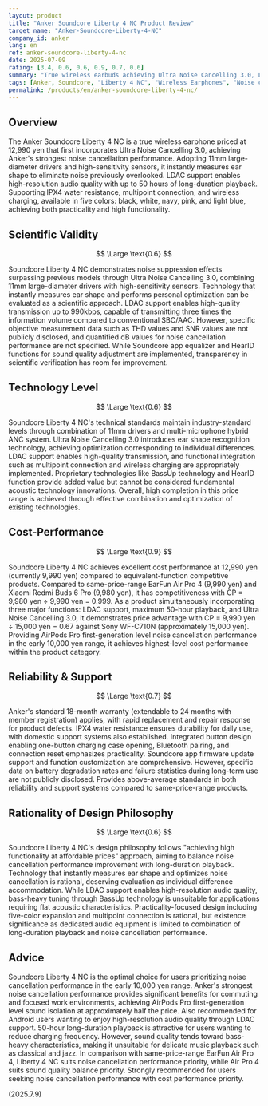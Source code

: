 ```yaml
---
layout: product
title: "Anker Soundcore Liberty 4 NC Product Review"
target_name: "Anker-Soundcore-Liberty-4-NC"
company_id: anker
lang: en
ref: anker-soundcore-liberty-4-nc
date: 2025-07-09
rating: [3.4, 0.6, 0.6, 0.9, 0.7, 0.6]
summary: "True wireless earbuds achieving Ultra Noise Cancelling 3.0, LDAC support, and up to 50-hour playback at 12,990 yen. Boasts strongest-class noise cancellation performance in the early 10,000 yen range, but retains bass-heavy tendencies in sound quality."
tags: [Anker, Soundcore, "Liberty 4 NC", "Wireless Earphones", "Noise cancellation", LDAC]
permalink: /products/en/anker-soundcore-liberty-4-nc/
---
```


## Overview

The Anker Soundcore Liberty 4 NC is a true wireless earphone priced at 12,990 yen that first incorporates Ultra Noise Cancelling 3.0, achieving Anker's strongest noise cancellation performance. Adopting 11mm large-diameter drivers and high-sensitivity sensors, it instantly measures ear shape to eliminate noise previously overlooked. LDAC support enables high-resolution audio quality with up to 50 hours of long-duration playback. Supporting IPX4 water resistance, multipoint connection, and wireless charging, available in five colors: black, white, navy, pink, and light blue, achieving both practicality and high functionality.

## Scientific Validity

$$ \Large \text{0.6} $$

Soundcore Liberty 4 NC demonstrates noise suppression effects surpassing previous models through Ultra Noise Cancelling 3.0, combining 11mm large-diameter drivers with high-sensitivity sensors. Technology that instantly measures ear shape and performs personal optimization can be evaluated as a scientific approach. LDAC support enables high-quality transmission up to 990kbps, capable of transmitting three times the information volume compared to conventional SBC/AAC. However, specific objective measurement data such as THD values and SNR values are not publicly disclosed, and quantified dB values for noise cancellation performance are not specified. While Soundcore app equalizer and HearID functions for sound quality adjustment are implemented, transparency in scientific verification has room for improvement.

## Technology Level

$$ \Large \text{0.6} $$

Soundcore Liberty 4 NC's technical standards maintain industry-standard levels through combination of 11mm drivers and multi-microphone hybrid ANC system. Ultra Noise Cancelling 3.0 introduces ear shape recognition technology, achieving optimization corresponding to individual differences. LDAC support enables high-quality transmission, and functional integration such as multipoint connection and wireless charging are appropriately implemented. Proprietary technologies like BassUp technology and HearID function provide added value but cannot be considered fundamental acoustic technology innovations. Overall, high completion in this price range is achieved through effective combination and optimization of existing technologies.

## Cost-Performance

$$ \Large \text{0.9} $$

Soundcore Liberty 4 NC achieves excellent cost performance at 12,990 yen (currently 9,990 yen) compared to equivalent-function competitive products. Compared to same-price-range EarFun Air Pro 4 (9,990 yen) and Xiaomi Redmi Buds 6 Pro (9,980 yen), it has competitiveness with CP = 9,980 yen ÷ 9,990 yen = 0.999. As a product simultaneously incorporating three major functions: LDAC support, maximum 50-hour playback, and Ultra Noise Cancelling 3.0, it demonstrates price advantage with CP = 9,990 yen ÷ 15,000 yen = 0.67 against Sony WF-C710N (approximately 15,000 yen). Providing AirPods Pro first-generation level noise cancellation performance in the early 10,000 yen range, it achieves highest-level cost performance within the product category.

## Reliability & Support

$$ \Large \text{0.7} $$

Anker's standard 18-month warranty (extendable to 24 months with member registration) applies, with rapid replacement and repair response for product defects. IPX4 water resistance ensures durability for daily use, with domestic support systems also established. Integrated button design enabling one-button charging case opening, Bluetooth pairing, and connection reset emphasizes practicality. Soundcore app firmware update support and function customization are comprehensive. However, specific data on battery degradation rates and failure statistics during long-term use are not publicly disclosed. Provides above-average standards in both reliability and support systems compared to same-price-range products.

## Rationality of Design Philosophy

$$ \Large \text{0.6} $$

Soundcore Liberty 4 NC's design philosophy follows "achieving high functionality at affordable prices" approach, aiming to balance noise cancellation performance improvement with long-duration playback. Technology that instantly measures ear shape and optimizes noise cancellation is rational, deserving evaluation as individual difference accommodation. While LDAC support enables high-resolution audio quality, bass-heavy tuning through BassUp technology is unsuitable for applications requiring flat acoustic characteristics. Practicality-focused design including five-color expansion and multipoint connection is rational, but existence significance as dedicated audio equipment is limited to combination of long-duration playback and noise cancellation performance.

## Advice

Soundcore Liberty 4 NC is the optimal choice for users prioritizing noise cancellation performance in the early 10,000 yen range. Anker's strongest noise cancellation performance provides significant benefits for commuting and focused work environments, achieving AirPods Pro first-generation level sound isolation at approximately half the price. Also recommended for Android users wanting to enjoy high-resolution audio quality through LDAC support. 50-hour long-duration playback is attractive for users wanting to reduce charging frequency. However, sound quality tends toward bass-heavy characteristics, making it unsuitable for delicate music playback such as classical and jazz. In comparison with same-price-range EarFun Air Pro 4, Liberty 4 NC suits noise cancellation performance priority, while Air Pro 4 suits sound quality balance priority. Strongly recommended for users seeking noise cancellation performance with cost performance priority.

(2025.7.9)